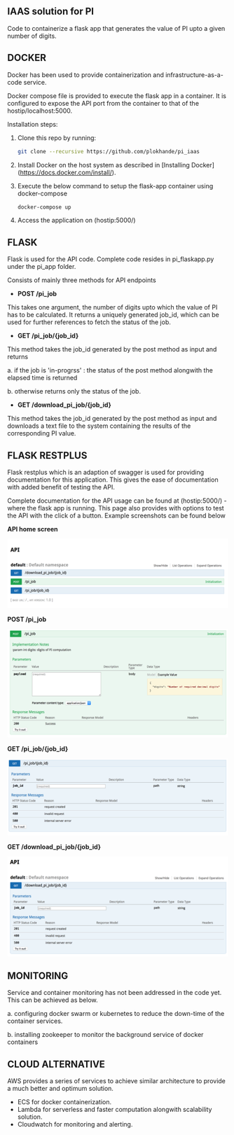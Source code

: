 ## IAAS solution for PI 
Code to containerize a flask app that generates the value of PI upto a given number of digits. 

## DOCKER

Docker has been used to provide containerization and infrastructure-as-a-code service.

Docker compose file is provided to execute the flask app in a container. It is configured to expose the API port from the container to that of the hostip/localhost:5000.

Installation steps:

1. Clone this repo by running:

   ```bash
   git clone --recursive https://github.com/plokhande/pi_iaas
   ```

2. Install Docker on the host system as described in [Installing Docker] (https://docs.docker.com/install/).

3. Execute the below command to setup the flask-app container using docker-compose

   ```bash
   docker-compose up 
   ```

4. Access the application on (hostip:5000/)

## FLASK

Flask is used for the API code. Complete code resides in pi_flaskapp.py under the pi_app folder. 

Consists of mainly three methods for API endpoints

- **POST /pi_job**

This takes one argument, the number of digits upto which the value of PI has to be calculated. It returns a uniquely generated job_id, which can be used for further references to fetch the status of the job.

- **GET /pi_job/{job_id}**

This method takes the job_id generated by the post method as input and returns 

  a. if the job is 'in-progrss' : the status of the post method alongwith the elapsed time is returned
  
  b. otherwise returns only the status of the job.

- **GET /download_pi_job/{job_id}**

This method takes the job_id generated by the post method as input and downloads a text file to the system containing the results of the corresponding PI value.

## FLASK RESTPLUS

Flask restplus which is an adaption of swagger is used for providing documentation for this application. This gives the ease of documentation with added benefit of testing the API.

Complete documentation for the API usage can be found at (hostip:5000/) - where the flask app is running. This page also provides with options to test the API with the click of a button. Example screenshots can be found below

**API home screen**

![usage](screenshots/API_home_screen.png)

**POST /pi_job**

![usage](screenshots/post_pi_job.png)

**GET /pi_job/{job_id}**

![usage](screenshots/get_pi_job.png)

**GET /download_pi_job/{job_id}**

![usage](screenshots/get_download_pi_job.png)

## MONITORING

Service and container monitoring has not been addressed in the code yet. This can be achieved as below.

a. configuring docker swarm or kubernetes to reduce the down-time of the container services.

b. installing zookeeper to monitor the background service of docker containers

## CLOUD ALTERNATIVE

AWS provides a series of services to achieve similar architecture to provide a much better and optimum solution.
- ECS for docker containerization.
- Lambda for serverless and faster computation alongwith scalability solution.
- Cloudwatch for monitoring and alerting.